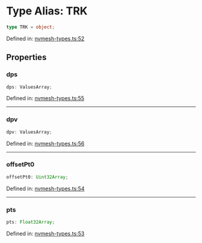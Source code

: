 # Type Alias: TRK

```ts
type TRK = object;
```

Defined in: [nvmesh-types.ts:52](https://github.com/thewtex/niivue/blob/main/packages/niivue/src/nvmesh-types.ts#L52)

## Properties

### dps

```ts
dps: ValuesArray;
```

Defined in: [nvmesh-types.ts:55](https://github.com/thewtex/niivue/blob/main/packages/niivue/src/nvmesh-types.ts#L55)

---

### dpv

```ts
dpv: ValuesArray;
```

Defined in: [nvmesh-types.ts:56](https://github.com/thewtex/niivue/blob/main/packages/niivue/src/nvmesh-types.ts#L56)

---

### offsetPt0

```ts
offsetPt0: Uint32Array;
```

Defined in: [nvmesh-types.ts:54](https://github.com/thewtex/niivue/blob/main/packages/niivue/src/nvmesh-types.ts#L54)

---

### pts

```ts
pts: Float32Array;
```

Defined in: [nvmesh-types.ts:53](https://github.com/thewtex/niivue/blob/main/packages/niivue/src/nvmesh-types.ts#L53)
